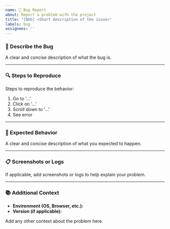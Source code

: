 ```yaml
---
name: 🐛 Bug Report
about: Report a problem with the project
title: "[BUG] <Short description of the issue>"
labels: bug
assignees: ''
---
```


### 🐞 Describe the Bug

A clear and concise description of what the bug is.

---

### 🔍 Steps to Reproduce

Steps to reproduce the behavior:
1. Go to '...'
2. Click on '...'
3. Scroll down to '...'
4. See error

---

### 🤔 Expected Behavior

A clear and concise description of what you expected to happen.

---

### 📋 Screenshots or Logs

If applicable, add screenshots or logs to help explain your problem.

---

### 📚 Additional Context

- **Environment (OS, Browser, etc.):** 
- **Version (if applicable):**

Add any other context about the problem here.